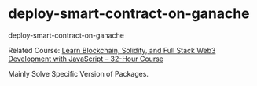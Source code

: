 # deploy-smart-contract-on-ganache
deploy-smart-contract-on-ganache

Related Course: [Learn Blockchain, Solidity, and Full Stack Web3 Development with JavaScript – 32-Hour Course](https://youtu.be/gyMwXuJrbJQ?t=26445)

Mainly Solve Specific Version of Packages.
